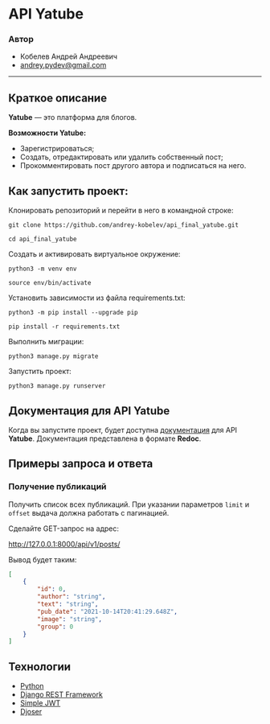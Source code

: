 # API Yatube  
### Автор
- Кобелев Андрей Андреевич
- andrey.pydev@gmail.com
  
---  

## Краткое описание

**Yatube** — это платформа для блогов. 

**Возможности Yatube:**
- Зарегистрироваться;
- Создать, отредактировать или удалить собственный пост;
- Прокомментировать пост другого автора и подписаться на него.  

## Как запустить проект:

Клонировать репозиторий и перейти в него в командной строке:

```
git clone https://github.com/andrey-kobelev/api_final_yatube.git
```

```
cd api_final_yatube
```

Cоздать и активировать виртуальное окружение:

```
python3 -m venv env
```

```
source env/bin/activate
```

Установить зависимости из файла requirements.txt:

```
python3 -m pip install --upgrade pip
```

```
pip install -r requirements.txt
```

Выполнить миграции:

```
python3 manage.py migrate
```

Запустить проект:

```
python3 manage.py runserver
```

## Документация для API Yatube

Когда вы запустите проект, будет доступна [документация](http://127.0.0.1:8000/redoc/) для API **Yatube**.  Документация представлена в формате **Redoc**.

## Примеры запроса и ответа

### Получение публикаций
Получить список всех публикаций. При указании параметров `limit` и `offset` выдача должна работать с пагинацией.

Сделайте GET-запрос на адрес:

http://127.0.0.1:8000/api/v1/posts/

Вывод будет таким:

```json
[
    {    
	    "id": 0,
	    "author": "string",
	    "text": "string",
	    "pub_date": "2021-10-14T20:41:29.648Z",
	    "image": "string",
	    "group": 0
    }
]

```

## Технологии
- [Python](https://www.python.org/)
- [Django REST Framework](https://www.django-rest-framework.org/)
- [Simple JWT](https://django-rest-framework-simplejwt.readthedocs.io/en/latest/)
- [Djoser](https://djoser.readthedocs.io/en/latest/getting_started.html)